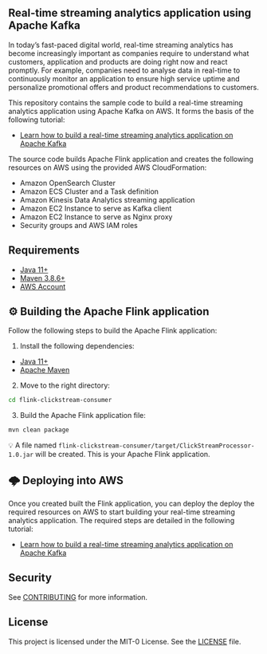 ## Real-time streaming analytics application using Apache Kafka

In today’s fast-paced digital world, real-time streaming analytics has become increasingly important as companies require to understand what customers, application and products are doing right now and react promptly. For example, companies need to analyse data in real-time to continuously monitor an application to ensure high service uptime and personalize promotional offers and product recommendations to customers. 

This repository contains the sample code to build a real-time streaming analytics application using Apache Kafka on AWS. It forms the basis of the following tutorial:
* [Learn how to build a real-time streaming analytics application on Apache Kafka]()

The source code builds Apache Flink application and creates the following resources on AWS using the provided AWS CloudFormation:
* Amazon OpenSearch Cluster
* Amazon ECS Cluster and a Task definition
* Amazon Kinesis Data Analytics streaming application
* Amazon EC2 Instance to serve as Kafka client
* Amazon EC2 Instance to serve as Nginx proxy 
* Security groups and AWS IAM roles 

## Requirements

* [Java 11+](https://openjdk.org/install)
* [Maven 3.8.6+](https://maven.apache.org/download.cgi)
* [AWS Account](https://aws.amazon.com/resources/create-account)

## ⚙️ Building the Apache Flink application

Follow the following steps to build the Apache Flink application:

1. Install the following dependencies:

- [Java 11+](https://openjdk.java.net)
- [Apache Maven](https://maven.apache.org)

2. Move to the right directory:

```bash
cd flink-clickstream-consumer
```

3. Build the Apache Flink application file:

```bash
mvn clean package
```

💡 A file named `flink-clickstream-consumer/target/ClickStreamProcessor-1.0.jar` will be created. This is your Apache Flink application.

## 🌩 Deploying into AWS

Once you created built the Flink application, you can deploy the deploy the required resources on AWS to start building your real-time streaming analytics application. The required steps are detailed in the following tutorial:
* [Learn how to build a real-time streaming analytics application on Apache Kafka]()


## Security

See [CONTRIBUTING](CONTRIBUTING.md#security-issue-notifications) for more information.

## License

This project is licensed under the MIT-0 License. See the [LICENSE](./LICENSE) file.